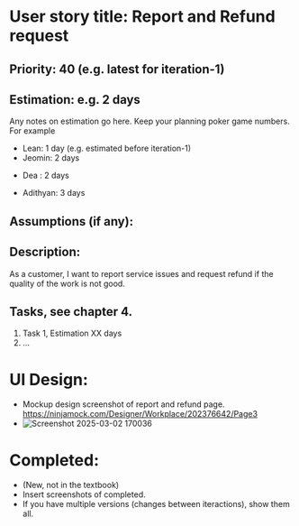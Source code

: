 # User story title: Report and Refund request

## Priority: 40 (e.g. latest for iteration-1)

## Estimation: e.g. 2 days
Any notes on estimation go here. Keep your planning poker game numbers. For example
* Lean: 1 day (e.g. estimated before iteration-1)
* Jeomin: 2 days
- Dea : 2 days
* Adithyan: 3 days

## Assumptions (if any):

## Description: 
As a customer, I want to report service issues and request refund if the quality of the work is not good.

## Tasks, see chapter 4.

1. Task 1, Estimation XX days
2. ...


# UI Design:
* Mockup design screenshot of report and refund page. https://ninjamock.com/Designer/Workplace/202376642/Page3
* ![Screenshot 2025-03-02 170036](https://github.com/user-attachments/assets/eaf6c467-cb17-40ec-8eb2-d4cf879ff6d3)


# Completed:
* (New, not in the textbook) 
* Insert screenshots of completed. 
* If you have multiple versions (changes between iteractions), show them all.

